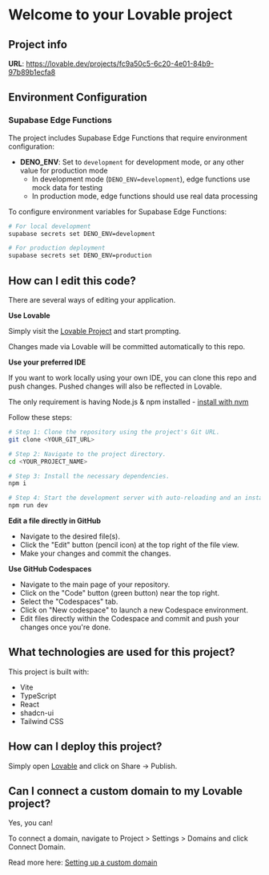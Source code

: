# Welcome to your Lovable project

## Project info

**URL**: https://lovable.dev/projects/fc9a50c5-6c20-4e01-84b9-97b89b1ecfa8

## Environment Configuration

### Supabase Edge Functions

The project includes Supabase Edge Functions that require environment configuration:

- **DENO_ENV**: Set to `development` for development mode, or any other value for production mode
  - In development mode (`DENO_ENV=development`), edge functions use mock data for testing
  - In production mode, edge functions should use real data processing

To configure environment variables for Supabase Edge Functions:
```sh
# For local development
supabase secrets set DENO_ENV=development

# For production deployment  
supabase secrets set DENO_ENV=production
```

## How can I edit this code?

There are several ways of editing your application.

**Use Lovable**

Simply visit the [Lovable Project](https://lovable.dev/projects/fc9a50c5-6c20-4e01-84b9-97b89b1ecfa8) and start prompting.

Changes made via Lovable will be committed automatically to this repo.

**Use your preferred IDE**

If you want to work locally using your own IDE, you can clone this repo and push changes. Pushed changes will also be reflected in Lovable.

The only requirement is having Node.js & npm installed - [install with nvm](https://github.com/nvm-sh/nvm#installing-and-updating)

Follow these steps:

```sh
# Step 1: Clone the repository using the project's Git URL.
git clone <YOUR_GIT_URL>

# Step 2: Navigate to the project directory.
cd <YOUR_PROJECT_NAME>

# Step 3: Install the necessary dependencies.
npm i

# Step 4: Start the development server with auto-reloading and an instant preview.
npm run dev
```

**Edit a file directly in GitHub**

- Navigate to the desired file(s).
- Click the "Edit" button (pencil icon) at the top right of the file view.
- Make your changes and commit the changes.

**Use GitHub Codespaces**

- Navigate to the main page of your repository.
- Click on the "Code" button (green button) near the top right.
- Select the "Codespaces" tab.
- Click on "New codespace" to launch a new Codespace environment.
- Edit files directly within the Codespace and commit and push your changes once you're done.

## What technologies are used for this project?

This project is built with:

- Vite
- TypeScript
- React
- shadcn-ui
- Tailwind CSS

## How can I deploy this project?

Simply open [Lovable](https://lovable.dev/projects/fc9a50c5-6c20-4e01-84b9-97b89b1ecfa8) and click on Share -> Publish.

## Can I connect a custom domain to my Lovable project?

Yes, you can!

To connect a domain, navigate to Project > Settings > Domains and click Connect Domain.

Read more here: [Setting up a custom domain](https://docs.lovable.dev/tips-tricks/custom-domain#step-by-step-guide)
